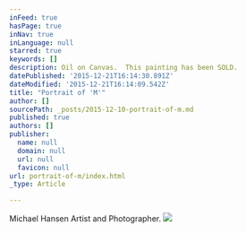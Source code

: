 ```yaml
---
inFeed: true
hasPage: true
inNav: true
inLanguage: null
starred: true
keywords: []
description: Oil on Canvas.  This painting has been SOLD.
datePublished: '2015-12-21T16:14:30.891Z'
dateModified: '2015-12-21T16:14:09.542Z'
title: "Portrait of 'M'"
author: []
sourcePath: _posts/2015-12-10-portrait-of-m.md
published: true
authors: []
publisher:
  name: null
  domain: null
  url: null
  favicon: null
url: portrait-of-m/index.html
_type: Article

---
```

Michael Hansen Artist and Photographer.
![](https://s3-us-west-2.amazonaws.com/the-grid-img/p/20c4a4924519cdabc4383c8d1239d221ab504e39.jpg)